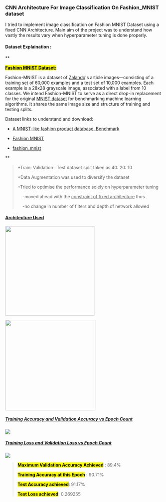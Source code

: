 ### CNN Architecture For Image Classification On Fashion_MNIST dataset
I tried to implement image classification on Fashion MNIST Dataset using a fixed CNN Architecture. Main aim of the project was to understand how vastly the results vary when hyperparameter tuning is done properly.


#### Dataset Explaination :

**

<u>**<mark>Fashion MNIST Dataset:</mark>**</u>

Fashion-MNIST is a dataset of [Zalando](https://jobs.zalando.com/tech/)'s article images—consisting of a training set of 60,000 examples and a test set of 10,000 examples. Each example is a 28x28 grayscale image, associated with a label from 10 classes. We intend Fashion-MNIST to serve as a direct drop-in replacement for the original [MNIST dataset](http://yann.lecun.com/exdb/mnist/) for benchmarking machine learning algorithms. It shares the same image size and structure of training and testing splits.

Dataset links to understand and download:

- [A MNIST-like fashion product database. Benchmark](https://github.com/zalandoresearch/fashion-mnist)

- [Fashion MNIST](https://www.kaggle.com/zalando-research/fashionmnist)

- [fashion_mnist](https://www.tensorflow.org/datasets/catalog/fashion_mnist)

**

> +Train: Validation : Test dataset split taken as 40: 20: 10
> 
> +Data Augmentation was used to diversify the dataset
> 
> +Tried to optimise the performance solely on hyperparameter tuning 
> 
>     -moved ahead with the <u>constraint of fixed architecture</u> thus 
> 
>     -no change in number of filters and depth of network allowed

#### <u>Architecture Used</u>

**<img title="" src="https://lh5.googleusercontent.com/a4DrtcFLtq8YfZ-fnl8lHaVze2_ao-XzYKUNt8oIlKOG_QeszKGmtq56rb2XMMewCYvBJy5qJAp-JrO-fszflECzLVqBVlhU_sY8e7xORJPoBcor6aBI79e-1eQzfegYEDVEtLDP" alt="" width="286" data-align="inline">** 

**<img title="" src="https://lh5.googleusercontent.com/y0bW3vSiFi9d3jVPFbVK0ViMPXxY9SGV6t0iIz_JoJwSLDmvnFO88qdwydozv5hVA3v806gYzTSbwoZS--5kcXsK6Y6doZAncSXFP-kfMOY1mcbfGZe5G55xIVjFlH6neQ7OG2Hd" alt="" width="289" data-align="inline">**



##### <u>Training Accuracy and Validation Accuracy vs Epoch Count</u>

**![](https://lh6.googleusercontent.com/IB-sjTHUSV3Qwf9OLdG0j9g7IdlxyxXqLSRKDCPUMwV-HOuWg76z-Z8sp5J7XNGN5D-zbZpMxruMtWuaHEfPNNUvKC0jbIoXU5GyzgX0kATLAhIPsruc1KUfUZjyVfJz9UDsSHlz)**

##### <u>Training Loss and Validation Loss vs Epoch Count</u>



**![](https://lh5.googleusercontent.com/uj4ae0kxg3V1eHQW3KvgDA0Sfa8AZ7EIQa5PP0szc5dQrGe5wUUHo9qBF_shZrg3dTKszFclgUk7mXJ6vGhwAEi6XyuNaJxWMwJqYJrniMPh-fpqrCo2R7HlJiKasnXKS8Eg-JE0)**

> <mark>**Maximum Validation Accuracy Achieved**</mark> : 89.4%
> 
> <mark>**Training Accuracy at this Epoch**</mark> : 90.71%
> 
> <mark>**Test Accuracy achieved**</mark>: 91.17%
> 
> <mark>**Test Loss achieved**</mark>: 0.269255


